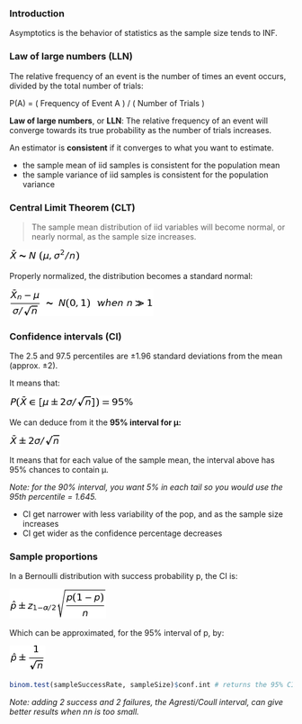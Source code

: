 
### Introduction

Asymptotics is the behavior of statistics as the sample size tends to INF.


### Law of large numbers (LLN)

The relative frequency of an event is the number of times an event occurs, divided by the total number of trials:

P(A) = ( Frequency of Event A ) / ( Number of Trials )

**Law of large numbers**, or **LLN**: 
The relative frequency of an event will converge towards its true probability 
as the number of trials increases.

An estimator is **consistent** if it converges to what you want to estimate.

+ the sample mean of iid samples is consistent for the population mean
+ the sample variance of iid samples is consistent for the population variance



### Central Limit Theorem (CLT)

> The sample mean distribution of iid variables
> will become normal, or nearly normal, as the sample size increases.

![\bar X \sim N~(\mu, \sigma^2 / n)](equations/normalCLT.png?raw=true)

Properly normalized, the distribution becomes a standard normal:

![\frac{\bar X_n - \mu}{\sigma / \sqrt{n}}~ \sim ~N(0, 1)~~when~n \gg 1](equations/CLT.png?raw=true)



### Confidence intervals (CI)

The 2.5 and 97.5 percentiles are &plusmn;1.96 standard deviations from the mean (approx. &plusmn;2).

It means that:

![P (\bar X \in [\mu \pm 2\sigma / \sqrt{n}]) = 95\%](equations/normalCI.png?raw=true)

We can deduce from it the **95% interval for &#956;:**

![\bar X \pm 2\sigma / \sqrt{n}](equations/normalCI2.png?raw=true)

It means that for each value of the sample mean, the interval above has 95% chances to contain &#956;.

_Note: for the 90% interval, you want 5% in each tail so you would use the 95th percentile = 1.645._

+ CI get narrower with less variability of the pop, and as the sample size increases
+ CI get wider as the confidence percentage decreases 

### Sample proportions

In a Bernoulli distribution with success probability p, the CI is:

![\hat p \pm z_{1 - \alpha/2}  \sqrt{\frac{p(1 - p)}{n}}](equations/bernoulliCI.png?raw=true)

Which can be approximated, for the 95% interval of p, by:

![\hat p \pm \frac{1}{\sqrt{n}}](equations/bernoulliCI2.png?raw=true)

```r
binom.test(sampleSuccessRate, sampleSize)$conf.int # returns the 95% CI for the binomial test
```

_Note: adding 2 success and 2 failures, the Agresti/Coull interval, can give better results when nn is too small._




